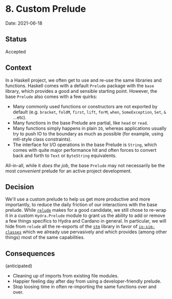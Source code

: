 # 8. Custom Prelude 

Date: 2021-06-18

## Status

Accepted

## Context

In a Haskell project, we often get to use and re-use the same libraries and functions. Haskell comes with a default `Prelude` package with the `base` library, which provides a good and sensible starting point. However, the base `Prelude` also comes with a few quirks:

- Many commonly used functions or constructors are not exported by default (e.g. `bracket`, `foldM`, `first`, `lift`, `forM`, `when`, `SomeException`, `Set`, `&` ...etc).
- Many functions in the base Prelude are partial, like `head` or `read`. 
- Many functions simply happens in plain `IO`, whereas applications usually try to push IO to the boundary as much as possible (for example, using mtl-style class constraints).
- The interface for I/O operations in the base Prelude is `String`, which comes with quite major performance hit and often forces to convert back and forth to `Text` or `ByteString` equivalents.

All-in-all, while it _does the job_, the base `Prelude` may not necessarily be the most _convenient_ prelude for an active project development. 

## Decision

We'll use a custom prelude to help us get more productive and more importantly, to reduce the daily friction of our interactions with the base prelude. While [`relude`](https://hackage.haskell.org/package/relude) makes for a good candidate, we still chose to re-wrap it in a custom `Hydra.Prelude` module to grant us the ability to add or remove a few things specifics to Hydra and Cardano in general. In particular, we will hide from `relude` all the re-exports of the [`stm`](https://hackage.haskell.org/package/stm) library in favor of [`io-sim-classes`](https://github.com/input-output-hk/ouroboros-network/tree/36d8a4b7792ffcfa0c70eb56065071fbfa59af36/io-sim-classes) which we already use pervasively and which provides (among other things) most of the same capabilities.

## Consequences

(anticipated)

- Cleaning up of imports from existing file modules.
- Happier feeling day after day from using a developer-friendly prelude.
- Stop loosing time in often re-importing the same functions over and over. 
